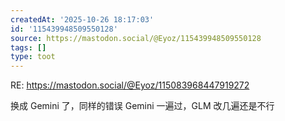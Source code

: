 ```yaml
---
createdAt: '2025-10-26 18:17:03'
id: '115439948509550128'
source: https://mastodon.social/@Eyoz/115439948509550128
tags: []
type: toot
---
```


RE: <https://mastodon.social/@Eyoz/115083968447919272>

换成 Gemini 了，同样的错误 Gemini 一遍过，GLM 改几遍还是不行